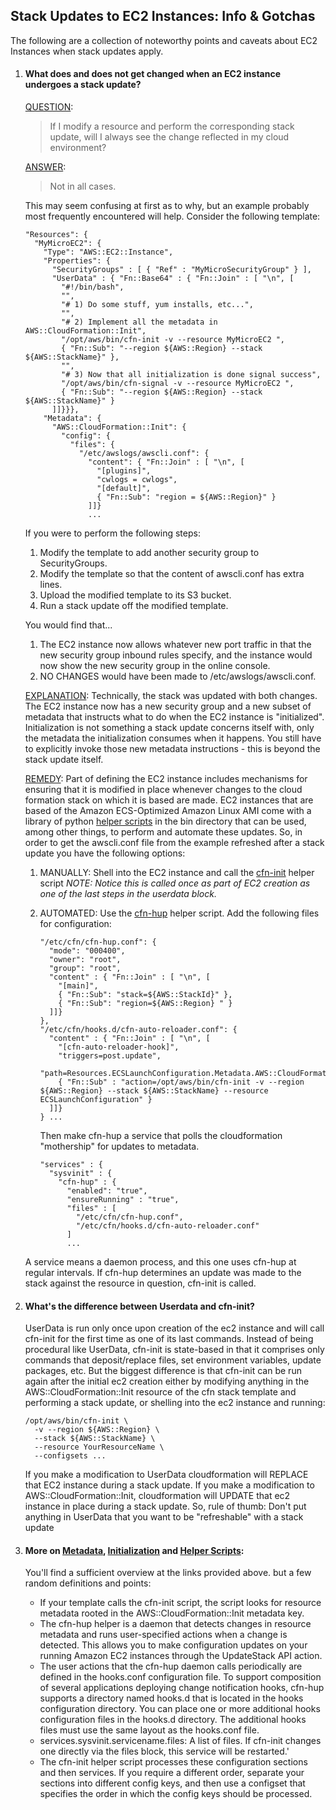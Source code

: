 ## Stack Updates to EC2 Instances: Info & Gotchas

The following are a collection of noteworthy points and caveats about EC2 Instances when stack updates apply.

1. #### What does and does not get changed when an EC2 instance undergoes a stack update?

   <u>QUESTION</u>: 

   > If I modify a resource and perform the corresponding stack update, will I always see the change reflected in my cloud environment?

   <u>ANSWER</u>: 

   > Not in all cases.

   This may seem confusing at first as to why, but an example probably most frequently encountered will help. Consider the following template:

   ```
   "Resources": {
     "MyMicroEC2": {
       "Type": "AWS::EC2::Instance",
       "Properties": {
         "SecurityGroups" : [ { "Ref" : "MyMicroSecurityGroup" } ],
         "UserData" : { "Fn::Base64" : { "Fn::Join" : [ "\n", [
           "#!/bin/bash",
           "",
           "# 1) Do some stuff, yum installs, etc...",
           "",
           "# 2) Implement all the metadata in AWS::CloudFormation::Init",
           "/opt/aws/bin/cfn-init -v --resource MyMicroEC2 ",
           { "Fn::Sub": "--region ${AWS::Region} --stack ${AWS::StackName}" },
           "",
           "# 3) Now that all initialization is done signal success",
           "/opt/aws/bin/cfn-signal -v --resource MyMicroEC2 ",
           { "Fn::Sub": "--region ${AWS::Region} --stack ${AWS::StackName}" }
         ]]}}},
       "Metadata": {
         "AWS::CloudFormation::Init": {
           "config": {
             "files": {
               "/etc/awslogs/awscli.conf": {
                 "content": { "Fn::Join" : [ "\n", [
                   "[plugins]",
                   "cwlogs = cwlogs",
                   "[default]",
                   { "Fn::Sub": "region = ${AWS::Region}" }
                 ]]}
                 ...
   ```

   If you were to perform the following steps:

   1. Modify the template to add another security group to SecurityGroups.
   2. Modify the template so that the content of awscli.conf has extra lines.
   3. Upload the modified template to its S3 bucket.
   4. Run a stack update off the modified template.

   You would find that...

   1. The EC2 instance now allows whatever new port traffic in that the new security group inbound rules specify, and the instance would now show the new security group in the online console.
   2. NO CHANGES would have been made to /etc/awslogs/awscli.conf.

   <u>EXPLANATION</u>: 
   Technically, the stack was updated with both changes. The EC2 instance now has a new security group and a new subset of metadata that instructs what to do when the EC2 instance is "initialized". Initialization is not something a stack update concerns itself with, only the metadata the initialization consumes when it happens. You still have to explicitly invoke those new metadata instructions - this is beyond the stack update itself.

   <u>REMEDY</u>:
   Part of defining the EC2 instance includes mechanisms for ensuring that it is modified in place whenever changes to the cloud formation stack on which it is based are made. EC2 instances that are based of the Amazon ECS-Optimized Amazon Linux AMI come with a library of python [helper scripts](https://docs.aws.amazon.com/AWSCloudFormation/latest/UserGuide/cfn-helper-scripts-reference.html) in the bin directory that can be used, among other things, to perform and automate these updates.
   So, in order to get the awscli.conf file from the example refreshed after a stack update you have the following options:

   1. MANUALLY:
      Shell into the EC2 instance and call the [cfn-init](https://docs.aws.amazon.com/AWSCloudFormation/latest/UserGuide/cfn-init.html) helper script
      *NOTE: Notice this is called once as part of EC2 creation as one of the last steps in the userdata block.*

   2. AUTOMATED:
      Use the [cfn-hup](https://docs.aws.amazon.com/AWSCloudFormation/latest/UserGuide/cfn-hup.html) helper script.
      Add the following files for configuration:

      ```
      "/etc/cfn/cfn-hup.conf": {
        "mode": "000400",
        "owner": "root",
        "group": "root",
        "content" : { "Fn::Join" : [ "\n", [
          "[main]",
          { "Fn::Sub": "stack=${AWS::StackId}" },
          { "Fn::Sub": "region=${AWS::Region} " }
        ]]}
      },
      "/etc/cfn/hooks.d/cfn-auto-reloader.conf": {
        "content" : { "Fn::Join" : [ "\n", [
          "[cfn-auto-reloader-hook]",
          "triggers=post.update",
          "path=Resources.ECSLaunchConfiguration.Metadata.AWS::CloudFormation::Init",
          { "Fn::Sub" : "action=/opt/aws/bin/cfn-init -v --region ${AWS::Region} --stack ${AWS::StackName} --resource ECSLaunchConfiguration" }
        ]]}
      } ...
      ```

      Then make cfn-hup a service that polls the cloudformation "mothership" for updates to metadata.

      ```
      "services" : {
        "sysvinit" : {
          "cfn-hup" : {
            "enabled": "true",
            "ensureRunning" : "true",
            "files" : [
              "/etc/cfn/cfn-hup.conf",
              "/etc/cfn/hooks.d/cfn-auto-reloader.conf"
            ]
            ...
      ```
   A service means a daemon process, and this one uses cfn-hup at regular intervals. If cfn-hup determines an update was made to the stack against the resource in question, cfn-init is called.
          

2. #### What's the difference between Userdata and cfn-init?

   UserData is run only once upon creation of the ec2 instance and will call cfn-init for the first time as one of its last commands. Instead of being procedural like UserData, cfn-init is state-based in that it comprises only commands that deposit/replace files, set environment variables, update packages, etc. But the biggest difference is that cfn-init can be run again after the initial ec2 creation either by modifying anything in the AWS::CloudFormation::Init resource of the cfn stack template and performing a stack update, or shelling into the ec2 instance and running:

   ```
   /opt/aws/bin/cfn-init \
     -v --region ${AWS::Region} \
     --stack ${AWS::StackName} \
     --resource YourResourceName \
     --configsets ...
   ```

   If you make a modification to UserData cloudformation will REPLACE that EC2 instance during a stack update.
   If you make a modification to AWS::CloudFormation::Init, cloudformation will UPDATE that ec2 instance in place during a stack update. So, rule of thumb: Don't put anything in UserData that you want to be "refreshable" with a stack update
       

3. #### More on [Metadata](https://docs.aws.amazon.com/AWSCloudFormation/latest/UserGuide/metadata-section-structure.html), [Initialization](https://docs.aws.amazon.com/AWSCloudFormation/latest/UserGuide/aws-resource-init.html) and [Helper Scripts](https://docs.aws.amazon.com/AWSCloudFormation/latest/UserGuide/cfn-helper-scripts-reference.html):
  
   You'll find a sufficient overview at the links provided above.
   but a few random definitions and points:
   
   - If your template calls the cfn-init script, the script looks for resource metadata rooted in the AWS::CloudFormation::Init metadata key.
   - The cfn-hup helper is a daemon that detects changes in resource metadata and runs user-specified actions when a change is detected. This allows you to make configuration updates on your running Amazon EC2 instances through the UpdateStack API action.
   - The user actions that the cfn-hup daemon calls periodically are defined in the hooks.conf configuration file. To support composition of several applications deploying change notification hooks, cfn-hup supports a directory named hooks.d that is located in the hooks configuration directory. You can place one or more additional hooks configuration files in the hooks.d directory. The additional hooks files must use the same layout as the hooks.conf file. 
   - services.sysvinit.servicename.files: A list of files. If cfn-init changes one directly via the files block, this service will be restarted.'
   - The cfn-init helper script processes these configuration sections and then services. If you require a different order, separate your sections into different config keys, and then use a configset that specifies the order in which the config keys should be processed.
   
   
   
   
